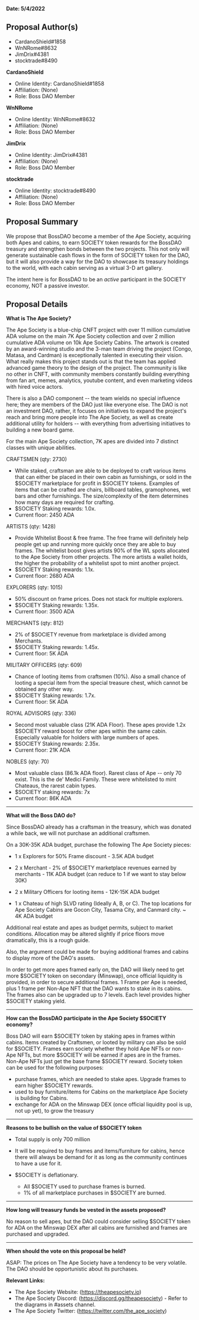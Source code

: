 **Date: 5/4/2022**

## Proposal Author(s)
* CardanoShield#1858
* WnNRome#8632
* JimDrix#4381
* stocktrade#8490

**CardanoShield**
* Online Identity: CardanoShield#1858
* Affiliation: (None)
* Role: Boss DAO Member

**WnNRome**
* Online Identity: WnNRome#8632
* Affiliation: (None)
* Role: Boss DAO Member

**JimDrix**
* Online Identity: JimDrix#4381
* Affiliation: (None)
* Role: Boss DAO Member

**stocktrade**
* Online Identity: stocktrade#8490
* Affiliation: (None)
* Role: Boss DAO Member

## Proposal Summary
We propose that BossDAO become a member of the Ape Society, acquiring both Apes and cabins, to earn SOCIETY token rewards for the BossDAO treasury and strengthen bonds between the two projects. This not only will generate sustainable cash flows in the form of SOCIETY token for the DAO, but it will also provide a way for the DAO to showcase its treasury holdings to the world, with each cabin serving as a virtual 3-D art gallery. 

The intent here is for BossDAO to be an *active* participant in the SOCIETY economy, NOT a passive investor.

## Proposal Details

**What is The Ape Society?**

The Ape Society is a blue-chip CNFT project with over 11 million cumulative ADA volume on the main 7K Ape Society collection and over 2 million cumulative ADA volume on 10k Ape Society Cabins. The artwork is created by an award-winning studio and the 3-man team driving the project (Congo, Matasa, and Cardman) is exceptionally talented in executing their vision. What really makes this project stands out is that the team has applied advanced game theory to the design of the project. The community is like no other in CNFT, with community members constantly building everything from fan art, memes, analytics, youtube content, and even marketing videos with hired voice actors.

There is also a DAO component -- the team wields no special influence here; they are members of the DAO just like everyone else. The DAO is not an investment DAO, rather, it focuses on initiatives to expand the project's reach and bring more people into The Ape Society, as well as create additional utility for holders -- with everything from advertising initiatives to building a new board game.

For the main Ape Society collection, 7K apes are divided into 7 distinct classes with unique abilities.

CRAFTSMEN (qty: 2730)
* While staked, craftsman are able to be deployed to craft various items that can either be placed in their own cabin as furnishings, or sold in the $SOCIETY marketplace for profit in $SOCIETY tokens.  Examples of items that can be crafted are chairs, billboard tables, gramophones, wet bars and other furnishings. The size/complexity of the item determines how many days are required for crafting.
* $SOCIETY Staking rewards: 1.0x.
* Current floor: 2450 ADA

ARTISTS (qty: 1428)
* Provide Whitelist Boost & free frame. The free frame will definitely help people get up and running more quickly once they are able to buy frames. The whitelist boost gives artists 90% of the WL spots allocated to the Ape Society from other projects. The more artists a wallet holds, the higher the probability of a whitelist spot to mint another project.
* $SOCIETY Staking rewards: 1.1x.
* Current floor: 2680 ADA 

EXPLORERS (qty: 1015)
* 50% discount on frame prices. Does not stack for multiple explorers.
* $SOCIETY Staking rewards: 1.35x.
* Current floor: 3500 ADA 

MERCHANTS (qty: 812) 
* 2% of $SOCIETY revenue from marketplace is divided among Merchants.
* $SOCIETY Staking rewards: 1.45x.
* Current floor: 5K ADA 

MILITARY OFFICERS (qty: 609) 
* Chance of looting items from craftsmen (10%).  Also a small chance of looting a special item from the special treasure chest, which cannot be obtained any other way.
* $SOCIETY Staking rewards: 1.7x.
* Current floor: 5K ADA 

ROYAL ADVISORS (qty: 336) 
* Second most valuable class (21K ADA Floor). These apes provide 1.2x $SOCIETY reward boost for other apes within the same cabin. Especially valuable for holders with large numbers of apes.
* $SOCIETY Staking rewards: 2.35x.
* Current floor: 21K ADA

NOBLES (qty: 70)
* Most valuable class (86.1k ADA floor). Rarest class of Ape -- only 70 exist. This is the de' Medici Family. These were whitelisted to mint Chateaus, the rarest cabin types.
* $SOCIETY staking rewards: 7x
* Current floor: 86K ADA

***

**What will the Boss DAO do?**

Since BossDAO already has a craftsman in the treasury, which was donated a while back, we will not purchase an additional craftsmen.

On a 30K-35K ADA budget, purchase the following The Ape Society pieces:

* 1 x Explorers for 50% Frame discount - 3.5K ADA budget

* 2 x Merchant - 2% of $SOCIETY marketplace revenues earned by merchants - 11K ADA budget (can reduce to 1 if we want to stay below 30K)

* 2 x Military Officers for looting items - 12K-15K ADA budget

* 1 x Chateau of high SLVD rating (Ideally A, B, or C). The top locations for Ape Society Cabins are Gocon City, Tasama City, and Canmard city. ~ 4K ADA budget

Additional real estate and apes as budget permits, subject to market conditions. Allocation may be altered slightly if price floors move dramatically, this is a rough guide.

Also, the argument could be made for buying additional frames and cabins to display more of the DAO's assets.

In order to get more apes framed early on, the DAO will likely need to get more $SOCIETY token on secondary (Minswap), once official liquidity is provided, in order to secure additional frames. 1 Frame per Ape is needed, plus 1 frame per Non-Ape NFT that the DAO wants to stake in its cabins. The frames also can be upgraded up to 7 levels. Each level provides higher $SOCIETY staking yield.

***

**How can the BossDAO participate in the Ape Society $SOCIETY economy?**

Boss DAO will earn $SOCIETY token by staking apes in frames within cabins. Items created by Craftsmen, or looted by military can also be sold for $SOCIETY. Frames earn society whether they hold Ape NFTs or non-Ape NFTs, but more $SOCIETY will be earned if apes are in the frames.  Non-Ape NFTs just get the base frame $SOCIETY reward.  Society token can be used for the following purposes:

* purchase frames, which are needed to stake apes. Upgrade frames to earn higher $SOCIETY rewards.
* used to buy furniture/items for Cabins on the marketplace Ape Society is building for Cabins.
* exchange for ADA on the Minswap DEX (once official liquidity pool is up, not up yet), to grow the treasury

***

**Reasons to be bullish on the value of $SOCIETY token**
* Total supply is only 700 million

* It will be required to buy frames and items/furniture for cabins, hence there will always be demand for it as long as the community continues to have a use for it.
* $SOCIETY is deflationary. 
    * All $SOCIETY used to purchase frames is burned.
    * 1% of all marketplace purchases in $SOCIETY are burned.

***

**How long will treasury funds be vested in the assets proposed?**

No reason to sell apes, but the DAO could consider selling $SOCIETY token for ADA on the Minswap DEX after all cabins are furnished and frames are purchased and upgraded.

***

**When should the vote on this proposal be held?**

ASAP: The prices on The Ape Society have a tendency to be very volatile.  The DAO should be opportunistic about its purchases.

**Relevant Links:**
* The Ape Society Website: (https://theapesociety.io)
* The Ape Society Discord: (https://discord.gg/theapesociety) - Refer to the diagrams in #assets channel.
* The Ape Society Twitter: (https://twitter.com/the_ape_society)
